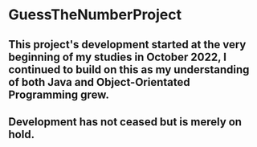 # GuessTheNumberProject

## This project's development started at the very beginning of my studies in October 2022, I continued to build on this as my understanding of both Java and Object-Orientated Programming grew. 

## Development has not ceased but is merely on hold.
